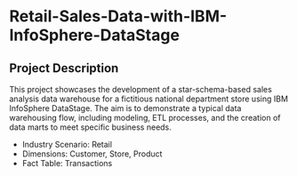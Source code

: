 # Retail-Sales-Data-with-IBM-InfoSphere-DataStage
## Project Description  
This project showcases the development of a star-schema-based sales analysis data warehouse for a fictitious national department store using IBM InfoSphere DataStage. The aim is to demonstrate a typical data warehousing flow, including modeling, ETL processes, and the creation of data marts to meet specific business needs. 
    
- Industry Scenario: Retail
- Dimensions: Customer, Store, Product
- Fact Table: Transactions

